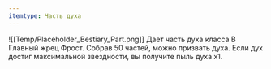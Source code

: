 ```yaml
---
itemtype: Часть духа
---
```

![[Temp/Placeholder_Bestiary_Part.png]]
Дает часть духа класса B Главный жрец Фрост. Собрав 50 частей, можно призвать духа. Если дух достиг максимальной звездности, вы получите пыль духа х1.
